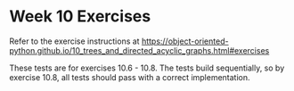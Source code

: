 # Week 10 Exercises

Refer to the exercise instructions at https://object-oriented-python.github.io/10_trees_and_directed_acyclic_graphs.html#exercises

These tests are for exercises 10.6 - 10.8. The tests build sequentially, so by exercise 10.8, all tests should pass with a correct implementation.
